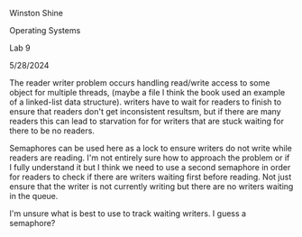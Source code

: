 Winston Shine

Operating Systems

Lab 9

5/28/2024

The reader writer problem occurs handling read/write access to some object for multiple threads, (maybe a file
I think the book used an example of a linked-list data structure). writers have to wait for readers
to finish to ensure that readers don't get inconsistent resultsm, but if there are many readers
this can lead to starvation for for writers that are stuck waiting for there to be no readers.

Semaphores can be used here as a lock to ensure writers do not write while readers are reading.
I'm not entirely sure how to approach the problem or if I fully understand it but I think we need to use a second 
semaphore in order for readers to check if there are writers waiting first before reading.
Not just ensure that the writer is not currently writing but there are no writers waiting in the queue.

I'm unsure what is best to use to track waiting writers. I guess a semaphore?
